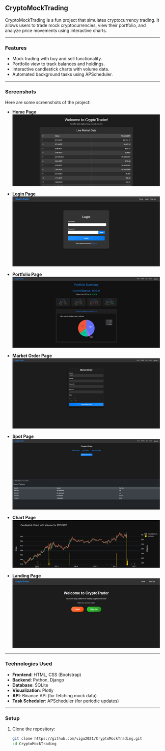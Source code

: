 ## **CryptoMockTrading**

CryptoMockTrading is a fun project that simulates cryptocurrency trading. It allows users to trade mock cryptocurrencies, view their portfolio, and analyze price movements using interactive charts.

---

### **Features**
- Mock trading with buy and sell functionality.
- Portfolio view to track balances and holdings.
- Interactive candlestick charts with volume data.
- Automated background tasks using APScheduler.

---

### **Screenshots**
Here are some screenshots of the project:

- **Home Page**  
  ![Home Page](screenshots/Home%20page.png)

- **Login Page**  
  ![Login Page](screenshots/Login%20page.png)

- **Portfolio Page**  
  ![Portfolio Page](screenshots/Portfolio%20page.png)

- **Market Order Page**  
  ![Market Order Page](screenshots/Market%20Order%20page.png)

- **Spot Page**  
  ![Spot Page](screenshots/Spot%20page.png)

- **Chart Page**  
  ![Chart Page](screenshots/Chart%20Page.png)

- **Landing Page**  
  ![Landing Page](screenshots/Landing%20page.png)


---

### **Technologies Used**
- **Frontend**: HTML, CSS (Bootstrap)
- **Backend**: Python, Django
- **Database**: SQLite
- **Visualization**: Plotly
- **API**: Binance API (for fetching mock data)
- **Task Scheduler**: APScheduler (for periodic updates)

---

### **Setup**
1. Clone the repository:
   ```bash
   git clone https://github.com/vigu2021/CryptoMockTrading.git
   cd CryptoMockTrading
